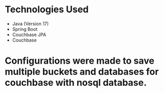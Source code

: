 # Technologies Used
- Java (Version 17)
- Spring Boot
- Couchbase JPA
- Couchbase


# Configurations were made to save multiple buckets and databases for couchbase with nosql database.
